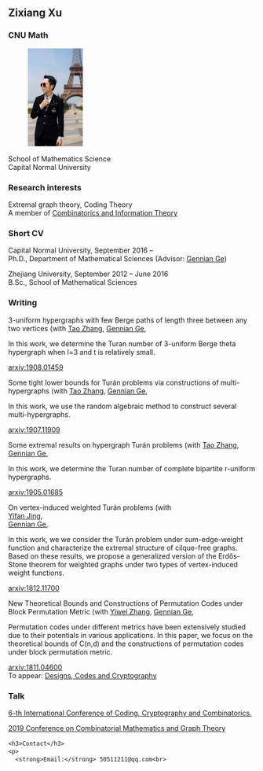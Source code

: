 

<meta charset="utf-8">
<meta http-equiv="X-UA-Compatible" content="IE=edge">
<meta name="viewport" content="width=device-width, initial-scale=1">


## Zixiang Xu
###  CNU Math 
	




 

		
		
  <div class="about">
      <figure class="profile">
      <img src="XzxMarriage.png">
    </figure>
    <p class="description">
      School of Mathematics Science<br>
      Capital Normal University
    </p>
   <h3> Research interests</h3>
    <p>
      Extremal graph theory, Coding Theory<br>
      A member of <a href="http://staff.ustc.edu.cn/~drzhangx/group-chn/default.html" target="_blank">Combinatorics and Information Theory</a>
    </p>
<h3>Short CV</h3>
    <p>
     Capital Normal University, September 2016 – <br>
      Ph.D., Department of Mathematical Sciences (Advisor: <a href="http://math.cnu.edu.cn/szdw/qtjs/161049.htm" target="_blank">Gennian Ge</a>)
    </p>
    <p>
      Zhejiang University, September 2012 – June 2016<br>
      B.Sc., School of Mathematical Sciences
    </p>
	
<h3>Writing</h3>
    <div class="items">      
        <article class="item">   
  3-uniform hypergraphs with few Berge paths of length three between any two vertices
    <span>
      (with       
        <a href="https://www.researchgate.net/profile/Tao_Zhang272" target="_blank">Tao Zhang</a>,  
        <a href="http://math.cnu.edu.cn/szdw/qtjs/161049.htm" target="_blank">Gennian Ge</a>,    
    </span>
  <p>
    <p> In this work, we determine the Turan number of 3-uniform Berge theta hypergraph when l=3 and t is relatively small.</p>
  <div class="item__primary-actions">
    <span><a href="https://arxiv.org/pdf/1908.01459" target="_blank">arxiv:1908.01459</a></span>  
</div>
  </p>
  <p class="item__secondary-actions">
    
  </p>
</article>

<div class="items">      
        <article class="item">   
  Some tight lower bounds for Turán problems via constructions of multi-hypergraphs
    <span>
      (with       
        <a href="https://www.researchgate.net/profile/Tao_Zhang272" target="_blank">Tao Zhang</a>,  
        <a href="http://math.cnu.edu.cn/szdw/qtjs/161049.htm" target="_blank">Gennian Ge</a>,    
    </span>
  <p>
    <p> In this work, we use the random algebraic method to construct several multi-hypergraphs. </p>
 <div class="item__primary-actions">
    <span><a href="https://arxiv.org/pdf/1907.11909" target="_blank">arxiv:1907.11909</a></span>  
</div>
  </p>
  <p class="item__secondary-actions">
    
  </p>
</article>

<div class="items">      
        <article class="item">  
  Some extremal results on hypergraph Turán problems
    <span>
      (with       
        <a href="https://www.researchgate.net/profile/Tao_Zhang272" target="_blank">Tao Zhang</a>,  
        <a href="http://math.cnu.edu.cn/szdw/qtjs/161049.htm" target="_blank">Gennian Ge</a>,    
    </span>
  <p>
    <p> In this work, we determine the Turan number of complete bipartite r-uniform hypergraphs. </p>
 <div class="item__primary-actions">
    <span><a href="https://arxiv.org/pdf/1905.01685" target="_blank">arxiv:1905.01685</a></span>  
</div>
  </p>
  <p class="item__secondary-actions">
    
  </p>
</article>

<div class="items">    
        <article class="item">  
  

  On vertex-induced weighted Turán problems
    <span>
      (with       
        <a href="yifanjing.wordpress.com" target="_blank">Yifan Jing</a>,  
        <a href="http://math.cnu.edu.cn/szdw/qtjs/161049.htm" target="_blank">Gennian Ge</a>,    
    </span>
  <p>
    <p> In this work, we we consider the Turán problem under sum-edge-weight function and characterize the extremal structure of cilque-free graphs. Based on these results, we propose a generalized version of the Erdős-Stone theorem for weighted graphs under two types of vertex-induced weight functions.</p>
<div class="item__primary-actions">
    <span><a href="https://arxiv.org/pdf/1812.11700" target="_blank">arxiv:1812.11700</a></span>  
</div>
  </p>
  <p class="item__secondary-actions">
    
  </p>
</article>

<div class="items">     
        <article class="item">  
 New Theoretical Bounds and Constructions of Permutation Codes under Block Permutation Metric
    <span>
      (with       
        <a href="https://www.researchgate.net/profile/Yiwei_Zhang15" target="_blank">Yiwei Zhang</a>,  
        <a href="http://math.cnu.edu.cn/szdw/qtjs/161049.htm" target="_blank">Gennian Ge</a>,    
    </span>
  <p>
    <p> Permutation codes under different metrics have been extensively studied due to their potentials in various applications. In this paper, we focus on the theoretical bounds of C(n,d) and the constructions of permutation codes under block permutation metric.</p>
 <div class="item__primary-actions">
    <span><a href="https://arxiv.org/pdf/1811.04600" target="_blank">arxiv:1811.04600</a></span>  
</div>
<div class="item__primary-actions">
 To appear:  <span><a href="https://link.springer.com/article/10.1007/s10623-019-00641-w" target="_blank">Designs, Codes and Cryptography</a></span>  
</div>
  </p>
  <p class="item__secondary-actions">
    
  </p>
</article>

<h3>Talk</h3>

 <span><a href="https://www.hubu.edu.cn/info/1316/30867.htm" target="_blank">6-th International Conference of Coding, Cryptography and Combinatorics.</a></span>
 
 
 <span><a href=" http://dimacs.fzu.edu.cn/ReadNews.asp?NewsID=1429" target="_blank">2019 Conference on Combinatorial Mathematics and Graph Theory</a></span>
 




    <h3>Contact</h3>
    <p>
      <strong>Email:</strong> 50511211@qq.com<br>
      
 
  


 

